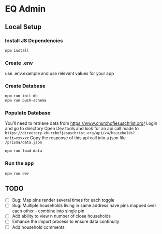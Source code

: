 # EQ Admin

## Local Setup

### Install JS Dependencies

```sh
npm install
```

### Create .env

use .env.example and use relevant values for your app

### Create Database

```sh
npm run init-db
npm run push-schema
```

### Populate Database

You'll need to retrieve data from https://www.churchofjesuschrist.org/
Login and go to directory
Open Dev tools and look for an api call made to `https://directory.churchofjesuschrist.org/api/v4/households?unit=xxxxxx`
Copy the response of this api call into a json file `/prisma/data.json`

```sh
npm run load-data
```

### Run the app

```sh
npm run dev
```

## TODO

- [ ] Bug: Map pins render several times for each toggle
- [ ] Bug: Multiple households living in same address have pins mapped over each other - combine into single pin
- [ ] Add ability to view n number of close households
- [ ] Enhance the import process to ensure data continuity
- [ ] Add household comments
